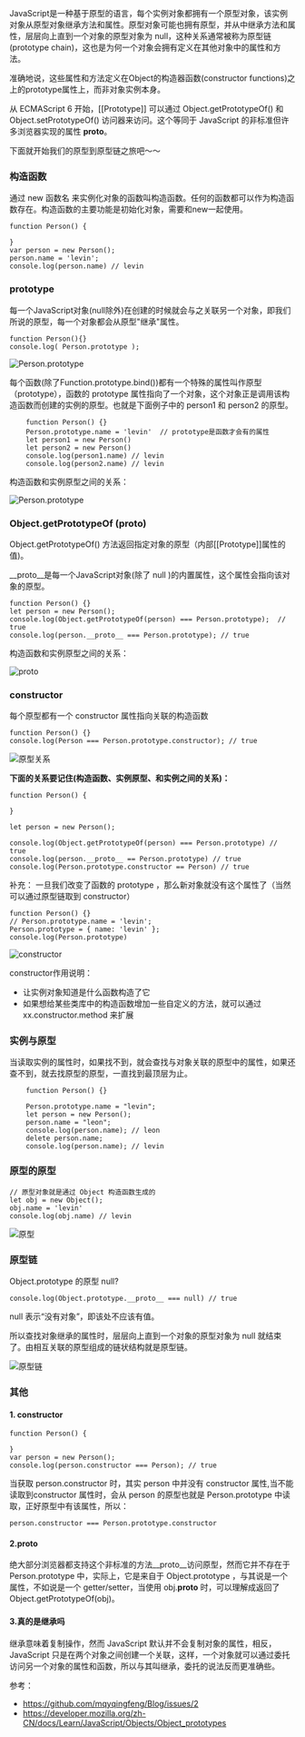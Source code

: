 JavaScript是一种基于原型的语言，每个实例对象都拥有一个原型对象，该实例对象从原型对象继承方法和属性。原型对象可能也拥有原型，并从中继承方法和属性，层层向上直到一个对象的原型对象为 null，这种关系通常被称为原型链 (prototype chain)，这也是为何一个对象会拥有定义在其他对象中的属性和方法。

准确地说，这些属性和方法定义在Object的构造器函数(constructor functions)之上的prototype属性上，而非对象实例本身。

从 ECMAScript 6 开始，[[Prototype]] 可以通过 Object.getPrototypeOf() 和 Object.setPrototypeOf() 访问器来访问。这个等同于 JavaScript 的非标准但许多浏览器实现的属性 __proto__。

下面就开始我们的原型到原型链之旅吧～～

### 构造函数

通过 new 函数名  来实例化对象的函数叫构造函数。任何的函数都可以作为构造函数存在。构造函数的主要功能是初始化对象，需要和new一起使用。

```
function Person() {

}
var person = new Person();
person.name = 'levin';
console.log(person.name) // levin
```

### prototype

每一个JavaScript对象(null除外)在创建的时候就会与之关联另一个对象，即我们所说的原型，每一个对象都会从原型"继承"属性。

```
function Person(){}
console.log( Person.prototype );
```

![Person.prototype](images/004.jpg)

每个函数(除了Function.prototype.bind())都有一个特殊的属性叫作原型（prototype），函数的 prototype 属性指向了一个对象，这个对象正是调用该构造函数而创建的实例的原型。也就是下面例子中的 person1 和 person2 的原型。

```
    function Person() {}
    Person.prototype.name = 'levin'  // prototype是函数才会有的属性
    let person1 = new Person()
    let person2 = new Person()
    console.log(person1.name) // levin
    console.log(person2.name) // levin
```

构造函数和实例原型之间的关系：

![Person.prototype](images/005.jpg)

### Object.getPrototypeOf (__proto__)

Object.getPrototypeOf() 方法返回指定对象的原型（内部[[Prototype]]属性的值)。

__proto__是每一个JavaScript对象(除了 null )的内置属性，这个属性会指向该对象的原型。

```
function Person() {}
let person = new Person();
console.log(Object.getPrototypeOf(person) === Person.prototype);  // true
console.log(person.__proto__ === Person.prototype); // true
```
构造函数和实例原型之间的关系：

![__proto__](images/006.jpg)

### constructor

每个原型都有一个 constructor 属性指向关联的构造函数
```
function Person() {}
console.log(Person === Person.prototype.constructor); // true
```

![原型关系](images/007.jpg)

**下面的关系要记住(构造函数、实例原型、和实例之间的关系)：**
```
function Person() {

}

let person = new Person();

console.log(Object.getPrototypeOf(person) === Person.prototype) // true
console.log(person.__proto__ == Person.prototype) // true
console.log(Person.prototype.constructor == Person) // true
```

补充：
一旦我们改变了函数的 prototype ，那么新对象就没有这个属性了（当然可以通过原型链取到 constructor）

```
function Person() {}
// Person.prototype.name = 'levin';
Person.prototype = { name: 'levin' };
console.log(Person.prototype)
```

![constructor](images/008.jpg)

constructor作用说明：
- 让实例对象知道是什么函数构造了它
- 如果想给某些类库中的构造函数增加一些自定义的方法，就可以通过 xx.constructor.method 来扩展

### 实例与原型

当读取实例的属性时，如果找不到，就会查找与对象关联的原型中的属性，如果还查不到，就去找原型的原型，一直找到最顶层为止。

```
    function Person() {}

    Person.prototype.name = "levin";
    let person = new Person();
    person.name = "leon";
    console.log(person.name); // leon
    delete person.name;
    console.log(person.name); // levin
```

### 原型的原型

```
// 原型对象就是通过 Object 构造函数生成的
let obj = new Object();
obj.name = 'levin'
console.log(obj.name) // levin
```

![原型](images/009.jpg)

### 原型链

Object.prototype 的原型 null?

```
console.log(Object.prototype.__proto__ === null) // true
```
null 表示“没有对象”，即该处不应该有值。

所以查找对象继承的属性时，层层向上直到一个对象的原型对象为 null 就结束了。由相互关联的原型组成的链状结构就是原型链。

![原型链](images/010.jpg)

### 其他

#### 1. constructor

```
function Person() {

}
var person = new Person();
console.log(person.constructor === Person); // true
```

当获取 person.constructor 时，其实 person 中并没有 constructor 属性,当不能读取到constructor 属性时，会从 person 的原型也就是 Person.prototype 中读取，正好原型中有该属性，所以：
```
person.constructor === Person.prototype.constructor
```

#### 2.__proto__

绝大部分浏览器都支持这个非标准的方法__proto__访问原型，然而它并不存在于 Person.prototype 中，实际上，它是来自于 Object.prototype ，与其说是一个属性，不如说是一个 getter/setter，当使用 obj.__proto__ 时，可以理解成返回了 Object.getPrototypeOf(obj)。

#### 3.真的是继承吗

继承意味着复制操作，然而 JavaScript 默认并不会复制对象的属性，相反，JavaScript 只是在两个对象之间创建一个关联，这样，一个对象就可以通过委托访问另一个对象的属性和函数，所以与其叫继承，委托的说法反而更准确些。

参考：
- https://github.com/mqyqingfeng/Blog/issues/2
- https://developer.mozilla.org/zh-CN/docs/Learn/JavaScript/Objects/Object_prototypes
